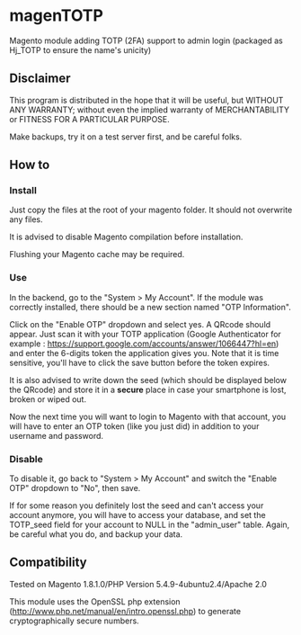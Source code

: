 magenTOTP
=========

Magento module adding TOTP (2FA) support to admin login (packaged as Hj_TOTP to ensure the name's unicity)

## Disclaimer

This program is distributed in the hope that it will be useful, but WITHOUT ANY WARRANTY; without even the implied warranty of MERCHANTABILITY or FITNESS FOR A PARTICULAR PURPOSE.

Make backups, try it on a test server first, and be careful folks.

## How to

### Install

Just copy the files at the root of your magento folder. It should not overwrite any files.

It is advised to disable Magento compilation before installation.

Flushing your Magento cache may be required.

### Use

In the backend, go to the "System > My Account". If the module was correctly installed, there should be a new section named "OTP Information".

Click on the "Enable OTP" dropdown and select yes. A QRcode should appear. Just scan it with your TOTP application (Google Authenticator for example : https://support.google.com/accounts/answer/1066447?hl=en) and enter the 6-digits token the application gives you. Note that it is time sensitive, you'll have to click the save button before the token expires.

It is also advised to write down the seed (which should be displayed below the QRcode) and store it in a **secure** place in case your smartphone is lost, broken or wiped out.

Now the next time you will want to login to Magento with that account, you will have to enter an OTP token (like you just did) in addition to your username and password.

### Disable

To disable it, go back to "System > My Account" and switch the "Enable OTP" dropdown to "No", then save.

If for some reason you definitely lost the seed and can't access your account anymore, you will have to access your database, and set the TOTP_seed field for your account to NULL in the "admin_user" table. Again, be careful what you do, and backup your data.

## Compatibility

Tested on Magento 1.8.1.0/PHP Version 5.4.9-4ubuntu2.4/Apache 2.0

This module uses the OpenSSL php extension (http://www.php.net/manual/en/intro.openssl.php) to generate cryptographically secure numbers.

